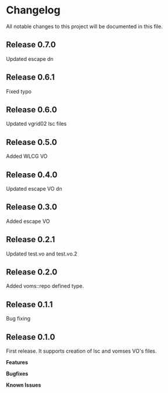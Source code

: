 # Changelog

All notable changes to this project will be documented in this file.

## Release 0.7.0

Updated escape dn

## Release 0.6.1

Fixed typo

## Release 0.6.0

Updated vgrid02 lsc files

## Release 0.5.0

Added WLCG VO

## Release 0.4.0

Updated escape VO dn

## Release 0.3.0

Added escape VO

## Release 0.2.1

Updated test.vo and test.vo.2

## Release 0.2.0

Added voms::repo defined type.

## Release 0.1.1

Bug fixing

## Release 0.1.0

First release. It supports creation of lsc and vomses VO's files.

**Features**

**Bugfixes**

**Known Issues**
